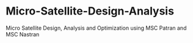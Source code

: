 # Micro-Satellite-Design-Analysis
 Micro Satellite Design, Analysis and Optimization using MSC Patran and MSC Nastran
